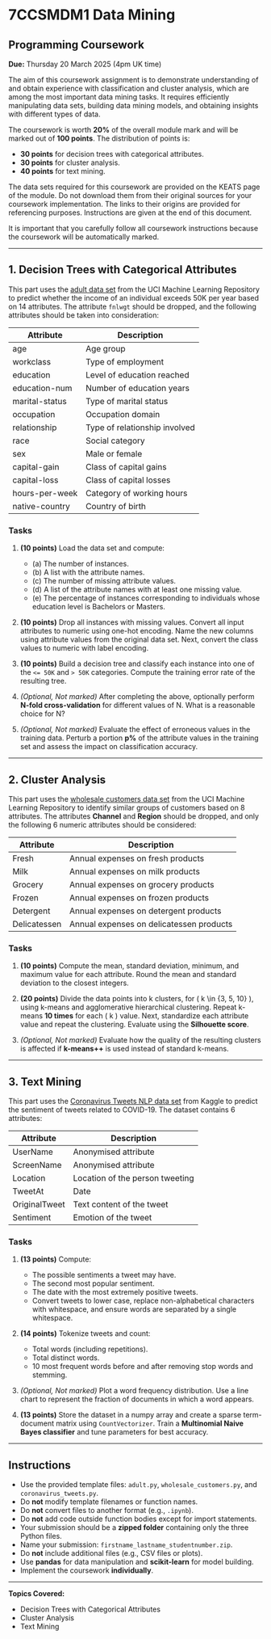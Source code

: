 # 7CCSMDM1 Data Mining

## Programming Coursework

**Due:** Thursday 20 March 2025 (4pm UK time)

The aim of this coursework assignment is to demonstrate understanding of and obtain experience with classification and cluster analysis, which are among the most important data mining tasks. It requires efficiently manipulating data sets, building data mining models, and obtaining insights with different types of data. 

The coursework is worth **20%** of the overall module mark and will be marked out of **100 points**. The distribution of points is:

- **30 points** for decision trees with categorical attributes.
- **30 points** for cluster analysis.
- **40 points** for text mining.

The data sets required for this coursework are provided on the KEATS page of the module. Do not download them from their original sources for your coursework implementation. The links to their origins are provided for referencing purposes. Instructions are given at the end of this document. 

It is important that you carefully follow all coursework instructions because the coursework will be automatically marked.

---

## 1. Decision Trees with Categorical Attributes

This part uses the [adult data set](https://archive.ics.uci.edu/ml/datasets/Adult) from the UCI Machine Learning Repository to predict whether the income of an individual exceeds 50K per year based on 14 attributes. The attribute `fnlwgt` should be dropped, and the following attributes should be taken into consideration:

| Attribute        | Description                          |
|-----------------|----------------------------------|
| age            | Age group                         |
| workclass      | Type of employment               |
| education      | Level of education reached       |
| education-num  | Number of education years       |
| marital-status | Type of marital status          |
| occupation     | Occupation domain               |
| relationship   | Type of relationship involved   |
| race          | Social category                 |
| sex           | Male or female                  |
| capital-gain  | Class of capital gains          |
| capital-loss  | Class of capital losses         |
| hours-per-week | Category of working hours      |
| native-country | Country of birth               |

### Tasks

1. **(10 points)** Load the data set and compute:
   - (a) The number of instances.
   - (b) A list with the attribute names.
   - (c) The number of missing attribute values.
   - (d) A list of the attribute names with at least one missing value.
   - (e) The percentage of instances corresponding to individuals whose education level is Bachelors or Masters.

2. **(10 points)** Drop all instances with missing values. Convert all input attributes to numeric using one-hot encoding. Name the new columns using attribute values from the original data set. Next, convert the class values to numeric with label encoding.

3. **(10 points)** Build a decision tree and classify each instance into one of the `<= 50K` and `> 50K` categories. Compute the training error rate of the resulting tree.

4. *(Optional, Not marked)* After completing the above, optionally perform **N-fold cross-validation** for different values of N. What is a reasonable choice for N?

5. *(Optional, Not marked)* Evaluate the effect of erroneous values in the training data. Perturb a portion **p%** of the attribute values in the training set and assess the impact on classification accuracy.

---

## 2. Cluster Analysis

This part uses the [wholesale customers data set](https://archive.ics.uci.edu/ml/datasets/wholesale+customers) from the UCI Machine Learning Repository to identify similar groups of customers based on 8 attributes. The attributes **Channel** and **Region** should be dropped, and only the following 6 numeric attributes should be considered:

| Attribute     | Description                           |
|--------------|-----------------------------------|
| Fresh       | Annual expenses on fresh products |
| Milk        | Annual expenses on milk products  |
| Grocery     | Annual expenses on grocery products |
| Frozen      | Annual expenses on frozen products |
| Detergent   | Annual expenses on detergent products |
| Delicatessen | Annual expenses on delicatessen products |

### Tasks

1. **(10 points)** Compute the mean, standard deviation, minimum, and maximum value for each attribute. Round the mean and standard deviation to the closest integers.

2. **(20 points)** Divide the data points into k clusters, for \( k \in \{3, 5, 10\} \), using k-means and agglomerative hierarchical clustering. Repeat k-means **10 times** for each \( k \) value. Next, standardize each attribute value and repeat the clustering. Evaluate using the **Silhouette score**. 

3. *(Optional, Not marked)* Evaluate how the quality of the resulting clusters is affected if **k-means++** is used instead of standard k-means.

---

## 3. Text Mining

This part uses the [Coronavirus Tweets NLP data set](https://www.kaggle.com/datatattle/covid-19-nlp-text-classification) from Kaggle to predict the sentiment of tweets related to COVID-19. The dataset contains 6 attributes:

| Attribute       | Description                         |
|---------------|---------------------------------|
| UserName      | Anonymised attribute           |
| ScreenName    | Anonymised attribute           |
| Location      | Location of the person tweeting |
| TweetAt       | Date                            |
| OriginalTweet | Text content of the tweet      |
| Sentiment     | Emotion of the tweet           |

### Tasks

1. **(13 points)** Compute:
   - The possible sentiments a tweet may have.
   - The second most popular sentiment.
   - The date with the most extremely positive tweets.
   - Convert tweets to lower case, replace non-alphabetical characters with whitespace, and ensure words are separated by a single whitespace.

2. **(14 points)** Tokenize tweets and count:
   - Total words (including repetitions).
   - Total distinct words.
   - 10 most frequent words before and after removing stop words and stemming.

3. *(Optional, Not marked)* Plot a word frequency distribution. Use a line chart to represent the fraction of documents in which a word appears.

4. **(13 points)** Store the dataset in a numpy array and create a sparse term-document matrix using `CountVectorizer`. Train a **Multinomial Naive Bayes classifier** and tune parameters for best accuracy.

---

## Instructions

- Use the provided template files: `adult.py`, `wholesale_customers.py`, and `coronavirus_tweets.py`.
- Do **not** modify template filenames or function names.
- Do **not** convert files to another format (e.g., `.ipynb`).
- Do **not** add code outside function bodies except for import statements.
- Your submission should be a **zipped folder** containing only the three Python files.
- Name your submission: `firstname_lastname_studentnumber.zip`.
- Do **not** include additional files (e.g., CSV files or plots).
- Use **pandas** for data manipulation and **scikit-learn** for model building.
- Implement the coursework **individually**.

---

**Topics Covered:**
- Decision Trees with Categorical Attributes
- Cluster Analysis
- Text Mining
